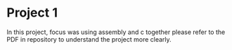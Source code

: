 # Project 1

In this project, focus was using assembly and c together please refer to the PDF in repository to understand the project more clearly. 
